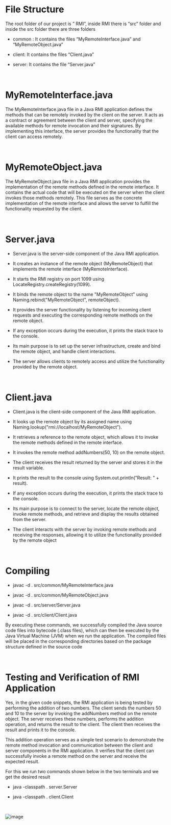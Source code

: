 # File Structure

The root folder of our project is ” RMI”, inside RMI there is “src” folder and inside the src folder there are three folders

- common : It contains the files “MyRemoteInterface.java” and “MyRemoteObject.java”

- client: It contains the files “Client.java”

- server: It contains the file “Server.java”

  <br>

# MyRemoteInterface.java

The MyRemoteInterface.java file in a Java RMI application defines the methods that can be remotely invoked by the client on the server. It acts as a contract or agreement between the client and server, specifying the available methods for remote invocation and their signatures. By implementing this interface, the server provides the functionality that the client can access remotely.

<br>

# MyRemoteObject.java

The MyRemoteObject.java file in a Java RMI application provides the implementation of the remote methods defined in the remote interface. It contains the actual code that will be executed on the server when the client invokes those methods remotely. This file serves as the concrete implementation of the remote interface and allows the server to fulfill the functionality requested by the client.

<br>

# Server.java

- Server.java is the server-side component of the Java RMI application.

- It creates an instance of the remote object (MyRemoteObject) that implements the remote interface (MyRemoteInterface).

- It starts the RMI registry on port 1099 using LocateRegistry.createRegistry(1099).

- It binds the remote object to the name "MyRemoteObject" using Naming.rebind("MyRemoteObject", remoteObject).

- It provides the server functionality by listening for incoming client requests and executing the corresponding remote methods on the remote object.

- If any exception occurs during the execution, it prints the stack trace to the console.

- Its main purpose is to set up the server infrastructure, create and bind the remote object, and handle client interactions.

- The server allows clients to remotely access and utilize the functionality provided by the remote object.

<br>

# Client.java

- Client.java is the client-side component of the Java RMI application.

- It looks up the remote object by its assigned name using Naming.lookup("rmi://localhost/MyRemoteObject").

- It retrieves a reference to the remote object, which allows it to invoke the remote methods defined in the remote interface.

- It invokes the remote method addNumbers(50, 10) on the remote object.

- The client receives the result returned by the server and stores it in the result variable.

- It prints the result to the console using System.out.println("Result: " + result).

- If any exception occurs during the execution, it prints the stack trace to the console.

- Its main purpose is to connect to the server, locate the remote object, invoke remote methods, and retrieve and display the results obtained from the server.

- The client interacts with the server by invoking remote methods and receiving the responses, allowing it to utilize the functionality provided by the remote object

<br>

# Compiling

- javac -d . src/common/MyRemoteInterface.java

- javac -d . src/common/MyRemoteObject.java

- javac -d . src/server/Server.java

- javac -d . src/client/Client.java

By executing these commands, we successfully compiled the Java source code files into bytecode (.class files), which can then be executed by the Java Virtual Machine (JVM) when we run the application. The compiled files will be placed in the corresponding directories based on the package structure defined in the source code

<br>

# Testing and Verification of RMI Application

Yes, in the given code snippets, the RMI application is being tested by performing the addition of two numbers. The client sends the numbers 50 and 10 to the server by invoking the addNumbers method on the remote object. The server receives these numbers, performs the addition operation, and returns the result to the client. The client then receives the result and prints it to the console.

This addition operation serves as a simple test scenario to demonstrate the remote method invocation and communication between the client and server components in the RMI application. It verifies that the client can successfully invoke a remote method on the server and receive the expected result.

For this we run two commands shown below in the two terminals and we get the desired result

- java -classpath . server.Server

- java -classpath . client.Client
  
<br>

![image](https://github.com/amrit-paudel/RMI-IN-JAVA/assets/109169586/c4e5ef19-0dbf-4f00-b37d-157cbbc1789a)

 

